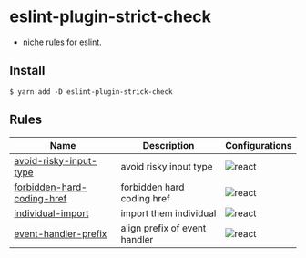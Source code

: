 # eslint-plugin-strict-check
- niche rules for eslint.

## Install

```shell
$ yarn add -D eslint-plugin-strick-check
```

## Rules

| Name                                                                   | Description                   | Configurations                                      |
|------------------------------------------------------------------------|-------------------------------|-----------------------------------------------------|
| [avoid-risky-input-type](docs/rules/avoid-risky-input-type.md)         | avoid risky input type        | ![react](https://img.shields.io/badge/-react-blue)  |
| [forbidden-hard-coding-href](docs/rules/forbidden-hard-coding-href.md) | forbidden hard coding href    | ![react](https://img.shields.io/badge/-react-blue)  |
| [individual-import](docs/rules/individual-import.md)                   | import them individual        | ![react](https://img.shields.io/badge/-react-blue)  |
| [event-handler-prefix](docs/rules/event-handler-prefix.md)             | align prefix of event handler | ![react](https://img.shields.io/badge/-react-blue)  |
